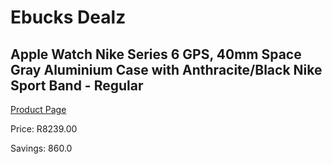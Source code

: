 
# Ebucks Dealz
## Apple Watch Nike Series 6 GPS, 40mm Space Gray Aluminium Case with Anthracite/Black Nike Sport Band - Regular
[Product Page](https://www.ebucks.com/web/shop/productSelected.do?prodId=1047821848&catId=714479704)

Price: R8239.00

Savings: 860.0


	